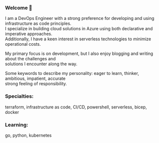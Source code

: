 ### Welcome 👋  

I am a DevOps Engineer with a strong preference for developing and using infrastructure as code principles.  
I specialize in building cloud solutions in Azure using both declarative and imperative approaches.  
Additionally, I have a keen interest in serverless technologies to minimize operational costs.  

My primary focus is on development, but I also enjoy blogging and writing about the challenges and  
solutions I encounter along the way.  

Some keywords to describe my personality: eager to learn, thinker, ambitious, impatient, accurate  
strong feeling of responsibility.  

### Specialties:
terraform, infrastructure as code, CI/CD, powershell, serverless, bicep, docker

### Learning:
go, python, kubernetes